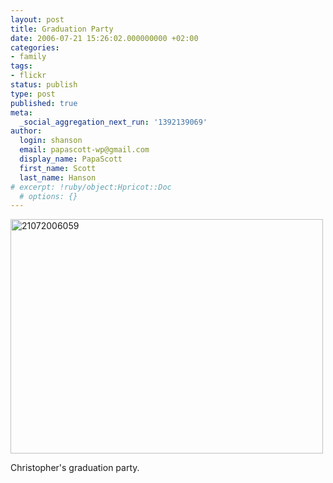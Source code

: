 ```yaml
---
layout: post
title: Graduation Party
date: 2006-07-21 15:26:02.000000000 +02:00
categories:
- family
tags:
- flickr
status: publish
type: post
published: true
meta:
  _social_aggregation_next_run: '1392139069'
author:
  login: shanson
  email: papascott-wp@gmail.com
  display_name: PapaScott
  first_name: Scott
  last_name: Hanson
# excerpt: !ruby/object:Hpricot::Doc
  # options: {}
---
```

<p><a href="http://www.flickr.com/photos/papascott/194638931/" title="Photo Sharing"><img src="http://static.flickr.com/61/194638931_74b770e16e.jpg" width="500" height="375" alt="21072006059" /></a></p>
<p>Christopher's graduation party.</p>
